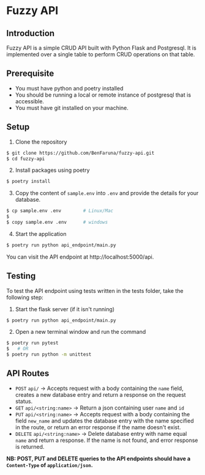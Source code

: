 # Fuzzy API

## Introduction
Fuzzy API is a simple CRUD API built with Python Flask and Postgresql. It is implemented over a single table to perform CRUD operations on that table.

## Prerequisite
- You must have python and poetry installed
- You should be running a local or remote instance of postgresql that is accessible.
- You must have git installed on your machine.

## Setup
1. Clone the repository
```sh
$ git clone https://github.com/BenFaruna/fuzzy-api.git
$ cd fuzzy-api
```

2. Install packages using poetry
```sh
$ poetry install
```

3. Copy the content of `sample.env` into `.env` and provide the details for your database.
```sh
$ cp sample.env .env        # Linux/Mac
$
$ copy sample.env .env      # windows
```

4. Start the application
```sh
$ poetry run python api_endpoint/main.py
```

You can visit the API endpoint at http://localhost:5000/api.

## Testing
To test the API endpoint using tests written in the tests folder, take the following step:

1. Start the flask server (if it isn't running)
```sh
$ poetry run python api_endpoint/main.py
```

2. Open a new terminal window and run the command
```sh
$ poetry run pytest
$   # OR
$ poetry run python -m unittest
```

## API Routes
* `POST` `api/` -> Accepts request with a body containing the `name` field, creates a new database entry and return a response on the request status.
* `GET` `api/<string:name>` -> Return a json containing user `name` and `id`
* `PUT` `api/<string:name>` -> Accepts request with a body containing the field `new_name` and updates the database entry with the name specified in the route, or return an error response if the name doesn't exist.
* `DELETE` `api/<string:name>` -> Delete database entry with name equal `name` and return a response. If the name is not found, and error response is returned.

**NB: POST, PUT and DELETE queries to the API endpoints should have a `Content-Type` of `application/json`.**